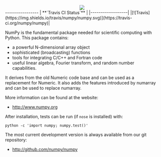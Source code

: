 <div align="center">
  <img src="http://www.numpy.org/_static/numpy_logo.png"><br>
</div>
-----------------
|  **`Travis CI Status`**   |
|-------------------|
|[![Travis](https://img.shields.io/travis/numpy/numpy.svg)](https://travis-ci.org/numpy/numpy)|


NumPy is the fundamental package needed for scientific computing with Python.
This package contains:

   * a powerful N-dimensional array object
   * sophisticated (broadcasting) functions
   * tools for integrating C/C++ and Fortran code
   * useful linear algebra, Fourier transform, and random number capabilities.

It derives from the old Numeric code base and can be used as a replacement for Numeric. It also adds the features introduced by numarray and can be used to replace numarray.

More information can be found at the website:

* http://www.numpy.org

After installation, tests can be run (if ``nose`` is installed) with:

    python -c 'import numpy; numpy.test()'

The most current development version is always available from our
git repository:
    

* http://github.com/numpy/numpy

